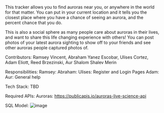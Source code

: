 This tracker allows you to find auroras near you, or anywhere in the world for that matter. You can put in your current location and it tells you the closest place where you have a chance of seeing an aurora, and the percent chance that you do.

This is also a social sphere as many people care about auroras in their lives, and want to share this life changing experience with others! You can post photos of your latest aurora sighting to show off to your friends and see other auroras people captured photos of.

Contributors: Ramsey Vincent, Abraham Yanez Escobar, Ulises Cortez, Adam Eliott, Reed Brzezinski, Aur Shalom Shalev Merin

Responsibilities:
Ramsey:
Abraham:
Ulises: Register and Login Pages
Adam:
Aur: General help

Tech Stack: TBD

Required APIs: 
Auroras: https://publicapis.io/auroras-live-science-api

SQL Model:
![image](https://github.com/user-attachments/assets/ce36e1e8-dee6-4145-b972-354f07f83b98)

